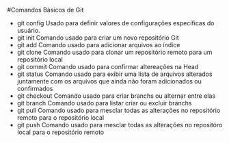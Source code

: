 #Comandos Básicos de Git

 - git config
	Usado para definir valores de configurações específicas do usuário.
 - git init
	Comando usado para criar um novo repositório Git
 - git add
	Comando usado para adicionar arquivos ao índice
 - git clone
	Comando usado para clonar um repositório remoto para um repositório local
 - git commit
	Comando usado para confirmar altereações na Head
 - git status
	Comando usado para exibir uma lista de arquivos alterados juntamente com os arquivos que ainda não foram adicionados ou confirmados
 - git checkout
	Comando usado para criar branchs ou alternar entre elas
 - git branch
	Comando usado para listar criar ou excluir branchs
 - git pull
	Comando usado para mesclar todas as alterações no repositório remoto para o repositório local
 - git push
	Comando usado para mesclar todas as alterações no repositóro local para o repositório remoto
